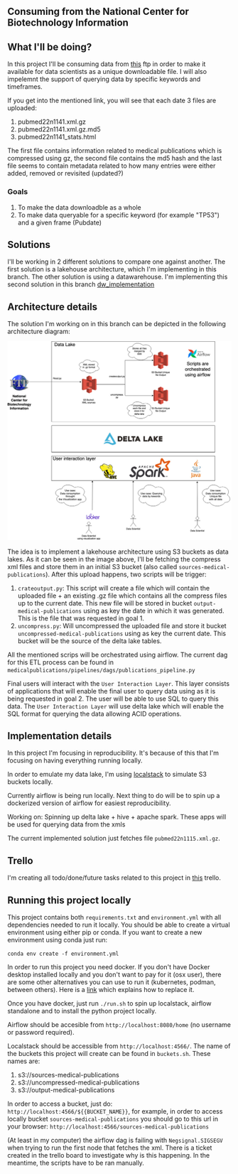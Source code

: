 ## Consuming from the National Center for Biotechnology Information

## What I'll be doing?

In this project I'll be consuming data from [this](https://ftp.ncbi.nlm.nih.gov/pubmed/updatefiles/) ftp in order to make it available for data scientists as a unique downloadable file. I will also impelemnt the support of querying data by specific keywords and timeframes.

If you get into the mentioned link, you will see that each date 3 files are uploaded:

1. pubmed22n1141.xml.gz 
2. pubmed22n1141.xml.gz.md5
3. pubmed22n1141_stats.html

The first file contains information related to medical publications which is compressed using gz, the second file contains the md5 hash and the last file seems to contain metadata related to how many entries were either added, removed or revisited (updated?)


### Goals

1. To make the data downloadble as a whole
2. To make data queryable for a specific keyword (for example "TP53") and a given frame (Pubdate)


## Solutions

I'll be working in 2 different solutions to compare one against another. The first solution is a lakehouse architecture, which I'm implementing in this branch. The other solution is using a datawarehouse. I'm implementing this second solution in this branch [dw_implementation](https://github.com/andyLaurito92/data-engineering-challenges/tree/dw_implementation) 

## Architecture details

The solution I'm working on in this branch can be depicted in the following architecture diagram:

![architecture_diagram.jpg](Data_consumption.jpg)


The idea is to implement a lakehouse architecture using S3 buckets as data lakes. As it can be seen in the image above, I'll be fetching the compress xml files and store them in an initial S3 bucket (also called `sources-medical-publications`). After this upload happens, two scripts will be trigger: 

1. `crateoutput.py`: This script will create a file which will contain the uploaded file + an existing .gz file which contains all the compress files up to the current date. This new file will be stored in bucket `output-medical-publications` using as key the date in which it was generated. This is the file that was requested in goal 1.
2. `uncompress.py`: Will uncompressed the uploaded file and store it bucket `uncompressed-medical-publications` using as key the current date. This bucket will be the source of the delta lake tables.

All the mentioned scrips will be orchestrated using airflow. The current dag for this ETL process can be found in `medicalpublications/pipelines/dags/publications_pipeline.py`

Final users will interact with the `User Interaction Layer`. This layer consists of applications that will enable the final user to query data using as it is being requested in goal 2. The user will be able to use SQL to query this data. 
The `User Interaction Layer` will use delta lake which will enable the SQL format for querying the data allowing ACID operations.

## Implementation details

In this project I'm focusing in reproducibility. It's because of this that I'm focusing on having everything running locally. 

In order to emulate my data lake, I'm using [localstack](https://localstack.cloud/) to simulate S3 buckets locally. 

Currently airflow is being run locally. Next thing to do will be to spin up a dockerized version of airflow for easiest reproducibility. 

Working on: Spinning up delta lake + hive + apache spark. These apps will be used for querying data from the xmls

The current implemented solution just fetches file `pubmed22n1115.xml.gz`.

## Trello

I'm creating all todo/done/future tasks related to this project in [this](https://trello.com/b/oBtTIA9A/consuming-from-the-national-center-for-biotechnology-information) trello.

## Running this project locally

This project contains both `requirements.txt` and `environment.yml` with all dependencies needed to run it locally. You should be able to create a virtual environment using either pip or conda. If you want to create a new environment using conda just run:

``` shell
conda env create -f environment.yml
```

In order to run this project you need docker. If you don't have Docker desktop installed locally and you don't want to pay for it (osx user), there are some other alternatives you can use to run it (kubernetes, podman, between others). Here is a [link](https://dnsmichi.at/2022/03/15/docker-desktop-alternatives-macos-podman-nerdctl-rancher-desktop/) which explains how to replace it.

Once you have docker, just run `./run.sh` to spin up localstack, airflow standalone and to install the python project locally.

Airflow should be accesible from `http://localhost:8080/home` (no username or password required).

Localstack should be accessible from `http://localhost:4566/`. The name of the buckets this project will create can be found in `buckets.sh`. These names are:
1. s3://sources-medical-publications
2. s3://uncompressed-medical-publications
3. s3://output-medical-publications

In order to access a bucket, just do: `http://localhost:4566/${{BUCKET_NAME}}`, for example, in order to access locally bucket `sources-medical-publications` you should go to this url in your browser: `http://localhost:4566/sources-medical-publications`

(At least in my computer) the airflow dag is failing with `Negsignal.SIGSEGV` when trying to run the first node that fetches the xml. There is a ticket created in the trello board to investigate why is this happening. In the meantime, the scripts have to be ran manually.
